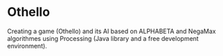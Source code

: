 # Othello
Creating a game (Othello) and its AI based on ALPHABETA and NegaMax algorithmes using Processing (Java library and a free development environment).
